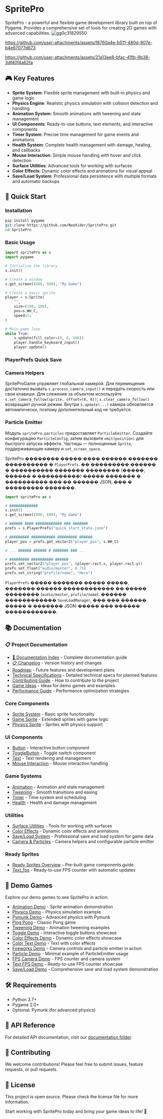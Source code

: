 # SpritePro

SpritePro - a powerful and flexible game development library built on top of Pygame. Provides a comprehensive set of tools for creating 2D games with advanced capabilities.
![gg0c31829550](https://github.com/user-attachments/assets/db56e1fd-0db5-4353-945d-c4a31c6b9d7f)



https://github.com/user-attachments/assets/f8760a4e-b511-480d-907e-b4e67077d673


https://github.com/user-attachments/assets/21a13ee8-bfac-41fb-9b38-3df40f4a62fa


## 🎮 Key Features

- **Sprite System**: Flexible sprite management with built-in physics and game logic
- **Physics Engine**: Realistic physics simulation with collision detection and handling
- **Animation System**: Smooth animations with tweening and state management
- **UI Components**: Ready-to-use buttons, text elements, and interactive components
- **Timer System**: Precise time management for game events and animations
- **Health System**: Complete health management with damage, healing, and callbacks
- **Mouse Interaction**: Simple mouse handling with hover and click detection
- **Surface Utilities**: Advanced tools for working with surfaces
- **Color Effects**: Dynamic color effects and animations for visual appeal
- **Save/Load System**: Professional data persistence with multiple formats and automatic backups

## 🚀 Quick Start

### Installation

```bash
pip install pygame
git clone https://github.com/NeoXider/SpritePro.git
cd SpritePro
```

### Basic Usage

```python
import spritePro as s
import pygame

# Initialize the library
s.init()

# Create a window
s.get_screen((800, 600), "My Game")

# Create a basic sprite
player = s.Sprite(
    "",
    size=(100, 100),
    pos=s.WH_C,
    speed=3,
)

# Main game loop
while True:
    s.update(fill_color=(0, 0, 100))
    player.handle_keyboard_input()
    player.update()
```

### PlayerPrefs Quick Save
### Camera Helpers

SpriteProGame управляет глобальной камерой. Для перемещения достаточно вызвать `s.process_camera_input()` и передать скорость или свои клавиши. Для слежения за объектом используйте `s.set_camera_follow(sprite, offset=(0, 0))`; `s.clear_camera_follow()` возвращает ручной режим. Внутри `s.update(...)` камера обновляется автоматически, поэтому дополнительный код не требуется.

### Particle Emitter

Модуль `spritePro.particles` предоставляет `ParticleEmitter`. Создайте конфигурацию `ParticleConfig`, затем вызовите `emit(position)` для быстрого запуска эффекта. Частицы — полноценные `Sprite`, поддерживающие камеру и `set_screen_space`.


SpritePro �������� ����� ���� ������ ������� ���������� � `PlayerPrefs`. �� ��������� ������ � ���������� ������� �������� (�����, ������ � ����������) ����� ������� � ���������� ��� �� ������ JSON, ��� � ��������� �������.

```python
import spritePro as s

# �������������
s.init()
s.get_screen((800, 600), "My Game")

# ������ ���� ������������ ��� �������
prefs = s.PlayerPrefs("quick_start_state.json")

# ��������� ����������� ��������� ������
player_pos = prefs.get_vector2("player_pos", s.WH_C)

# ... ������ ������ � ������� ��� ...

# ��������� ���������� ������
prefs.set_vector2("player_pos", (player.rect.x, player.rect.y))
prefs.set_float("audio/master", 0.75)
prefs.set_string("profile/name", "Hero")
```

`PlayerPrefs` ����� ������� ����� �����, ������� ������ ������������ �� ����� �������� (`audio/master`, `profile/name`). ������ ������������ `SaveLoadManager`, ��� ��� ������ ����� � ������� JSON-����� ��� ������ ������������.

## 📚 Documentation

### 📋 Project Documentation
- [📖 Documentation Index](DOCUMENTATION_INDEX.md) - Complete documentation guide
- [📋 Changelog](CHANGELOG.md) - Version history and changes
- [Roadmap](ROADMAP.md) - Future features and development plans
- [Technical Specifications](TECHNICAL_SPECS.md) - Detailed technical specs for planned features
- [Contributing Guide](CONTRIBUTING.md) - How to contribute to the project
- [Game Ideas](GAME_IDEAS.md) - Ideas for demo games and examples
- [Performance Guide](PERFORMANCE.md) - Performance optimization strategies

### Core Components
- [Sprite System](docs/sprite.md) - Basic sprite functionality
- [Game Sprite](docs/gameSprite.md) - Extended sprites with game logic
- [Physics Sprite](docs/physicSprite.md) - Sprites with physics support

### UI Components
- [Button](docs/button.md) - Interactive button component
- [ToggleButton](docs/toggle_button.md) - Toggle switch component
- [Text](docs/text.md) - Text rendering and management
- [Mouse Interaction](docs/mouse_interactor.md) - Mouse interaction handling

### Game Systems
- [Animation](docs/animation.md) - Animation and state management
- [Tweening](docs/tween.md) - Smooth transitions and easing
- [Timer](docs/timer.md) - Time system and scheduling
- [Health](docs/health.md) - Health and damage management

### Utilities
- [Surface Utilities](docs/surface.md) - Tools for working with surfaces
- [Color Effects](docs/color_effects.md) - Dynamic color effects and animations
- [Save/Load System](docs/save_load.md) - Professional save and load system for game data
- [Camera & Particles](docs/camera_and_particles.md) - Camera helpers and configurable particle emitter

### Ready Sprites
- [Ready Sprites Overview](docs/readySprites.md) - Pre-built game components guide
- [Text_fps](docs/text_fps.md) - Ready-to-use FPS counter with automatic updates

## 🎯 Demo Games

Explore our demo games to see SpritePro in action:

- [Animation Demo](spritePro/demoGames/animationDemo.py) - Sprite animation demonstration
- [Physics Demo](spritePro/demoGames/demo_physics.py) - Physics simulation example
- [Pymunk Demo](spritePro/demoGames/demo_pymunk.py) - Advanced physics with Pymunk
- [Ping Pong](spritePro/demoGames/ping_pong.py) - Classic Pong game
- [Tweening Demo](spritePro/demoGames/tweenDemo.py) - Animation tweening examples
- [Toggle Demo](spritePro/demoGames/toggle_demo.py) - Interactive toggle buttons showcase
- [Color Effects Demo](spritePro/demoGames/color_effects_demo.py) - Dynamic color effects showcase
- [Color Text Demo](spritePro/demoGames/color_text_demo.py) - Text with color effects
- [Fireworks Demo](spritePro/demoGames/fireworks_demo.py) - Camera controls and particle emitter in action
- [Particle Demo](spritePro/demoGames/particle_demo.py) - Minimal example of ParticleEmitter usage
- [FPS Camera Demo](spritePro/demoGames/fps_camera_demo/fps_camera_demo.py) - FPS counter and camera system
- [Text FPS Demo](spritePro/demoGames/text_fps_demo.py) - Ready-to-use FPS counter showcase
- [Save/Load Demo](spritePro/demoGames/save_load_demo.py) - Comprehensive save and load system demonstration

## 🛠️ Requirements

- Python 3.7+
- Pygame 2.0+
- Optional: Pymunk (for advanced physics)

## 📖 API Reference

For detailed API documentation, visit our [documentation folder](docs/).

## 🤝 Contributing

We welcome contributions! Please feel free to submit issues, feature requests, or pull requests.

## 📄 License

This project is open source. Please check the license file for more information.

Start working with SpritePro today and bring your game ideas to life! 🚀
